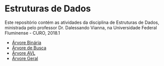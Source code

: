 Estruturas de Dados
===================

Este repositório contém as atividades da disciplina de Estruturas de Dados, ministrada pelo professor Dr. Dalessando Vianna, na Universidade Federal Fluminense - CURO, 2018.1

* [Árvore Binária](ArvoreBinaria)
* [Árvore de Busca](ArvoreDeBusca)
* [Árvore AVL](ArvoreAVL)
* [Árvore Geral](ArvoreGeral)